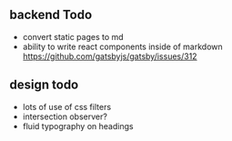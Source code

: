 ## backend Todo
* convert static pages to md
* ability to write react components inside of markdown https://github.com/gatsbyjs/gatsby/issues/312

## design todo
* lots of use of css filters
* intersection observer?
* fluid typography on headings
